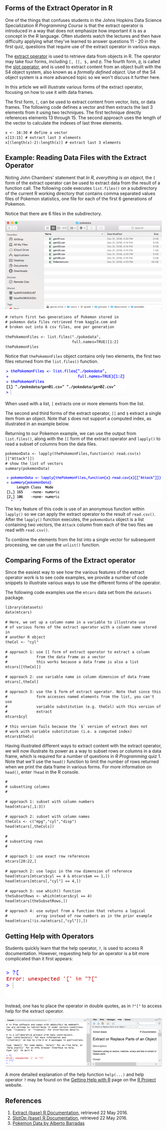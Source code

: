 ## Forms of the Extract Operator in R

One of the things that confuses students in the Johns Hopkins Data Science Specialization *R Programming Course* is that the extract operator is introduced in a way that does not emphasize how important it is as a concept in the R language. Often students watch the lectures and then have difficulty applying what they've learned to answer questions 11 - 20 in the first quiz, questions that require use of the extract operator in various ways.

The [extract operator](https://stat.ethz.ch/R-manual/R-devel/library/base/html/Extract.html) is used to retrieve data from objects in R. The operator may take four forms, including `[, [[, $,` and `@`. The fourth form, `@`, is called the [slot operator](https://stat.ethz.ch/R-manual/R-devel/library/methods/html/slot.html), and is used to extract content from an object built with the S4 object system, also known as a *formally defined object*. Use of the S4 object system is a more advanced topic so we won't discuss it further here.

In this article we will illustrate various forms of the extract operator, focusing on how to use it with data frames.

The first form, `[`, can be used to extract content from vector, lists, or data frames. The following code defines a vector and then extracts the last 3 elements from it using two techniques. The first technique directly references elements 13 through 15. The second approach uses the length of the vector to calculate the indexes of last three elements.

    x <- 16:30 # define a vector
    x[13:15] # extract last 3 elements
    x[(length(x)-2):length(x)] # extract last 3 elements

## Example: Reading Data Files with the Extract Operator

Noting John Chambers' statement that <em>In R, everything is an object</em>, the `[` form of the extract operator can be used to extract data from the result of a function call. The following code executes `list.files()` on a subdirectory of the current R working directory that contains comma separated values files of Pokemon statistics, one file for each of the first 6 generations of Pokemon.

Notice that there are 6 files in the subdirectory.

<img src="./images/rprog-extractOperator03.png">

    # return first two generations of Pokemon stored in
    # pokemon data files retrieved from kaggle.com and
    # broken out into 6 csv files, one per generation

    thePokemonFiles <- list.files("./pokedata",
                                  full.names=TRUE)[1:2]
    thePokemonFiles

Notice that `thePokemonFiles` object contains only two elements, the first two files returned from the `list.files()` function.

<img src="./images/rprog-extractOperator04.png">

When used with a list, `[` extracts one or more elements from the list.

The second and third forms of the extract operator, `[[` and `$` extract a single item from an object. Note that `$` does not support a computed index, as illustrated in an example below.  

Returning to our Pokemon example, we can use the output from `list.files()`, along with the `[[` form of the extract operator and `lapply()` to read a subset of columns from the data files.

    pokemonData <- lapply(thePokemonFiles,function(x) read.csv(x)[["Attack"]])
    # show the list of vectors
    summary(pokemonData)

<img src="./images/rprog-extractOperator05.png">

The key feature of this code is use of an anonymous function within `lapply()` so we can apply the extract operator to the result of `read.csv()`. After the `lapply()` function executes, the `pokemonData` object is a list containing two vectors, the `Attack` column from each of the two files we read with `read.csv()`.

To combine the elements from the list into a single vector for subsequent processing, we can use the `unlist()` function.

## Comparing Forms of the Extract operator

Since the easiest way to see how the various features of the extract operator work is to see code examples, we provide a number of code snippets to illustrate various ways to use the different forms of the operator.

The following code examples use the `mtcars` data set from the `datasets` package.

    library(datasets)
    data(mtcars)

    # Here, we set up a column name in a variable to illustrate use
    # of various forms of the extract operator with a column name stored in
    # another R object
    theCol <- "cyl"

    # approach 1: use [[ form of extract operator to extract a column
    #             from the data frame as a vector
    #             this works because a data frame is also a list
    mtcars[[theCol]]

    # approach 2: use variable name in column dimension of data frame
    mtcars[,theCol]

    # approach 3: use the $ form of extract operator. Note that since this
    #             form accesses named elements from the list, you can't use
    #             variable substitution (e.g. theCol) with this version of
    #             extract
    mtcars$cyl

    # this version fails because the `$` version of extract does not
    # work with variable substitution (i.e. a computed index)
    mtcars$theCol

Having illustrated different ways to extract content with the extract operator, we will now illustrate its power as a way to subset rows or columns in a data frame, which is required for a number of questions in *R Programming* quiz 1. Note that we'll use the `head()` function to limit the number of rows returned when we print the data frame in various forms. For more information on `head()`, enter `?head` in the R console.

    #
    # subsetting columns
    #

    # approach 1: subset with column numbers
    head(mtcars[,1:3])

    # approach 2: subset with column names
    theCols <- c("mpg","cyl","disp")
    head(mtcars[,theCols])

    #
    # subsetting rows
    #

    # approach 1: use exact row references
    mtcars[20:22,]

    # approach 2: use logic in the row dimension of reference
    head(mtcars[mtcars$cyl == 4 & mtcars$am == 1,])
    head(mtcars[mtcars[,"cyl"] == 4,])

    # approach 3: use which() function
    theSubsetRows <- which(mtcars$cyl == 4)
    head(mtcars[theSubsetRows,])

    # approach 4: use output from a function that returns a logical
    #             array instead of row numbers as in the prior example
    head(mtcars[!is.na(mtcars[,"cyl"]),])

## Getting Help with Operators

Students quickly learn that the help operator, `?`, is used to access R documentation. However, requesting help for an operator is a bit more complicated than it first appears:

<img src="./images/rprog-extractOperator01.png">

Instead, one has to place the operator in double quotes, as in `?"["` to access help for the extract operator.

<img src="./images/rprog-extractOperator02.png">

A more detailed explanation of the help function `help(...)` and help operator `?` may be found on the [Getting Help with R](https://www.r-project.org/help.html) page on the [R Project](https://www.r-project.org/) website.

## References

1. [Extract {base} R Documentation](https://stat.ethz.ch/R-manual/R-devel/library/base/html/Extract.html), retrieved 22 May 2016.
2. [SlotOp {base} R Documentation](https://stat.ethz.ch/R-manual/R-devel/library/base/html/slotOp.html), retrieved 22 May 2016.
3. [Pokemon Data by Alberto Barradas](https://www.kaggle.com/abcsds/pokemon)
